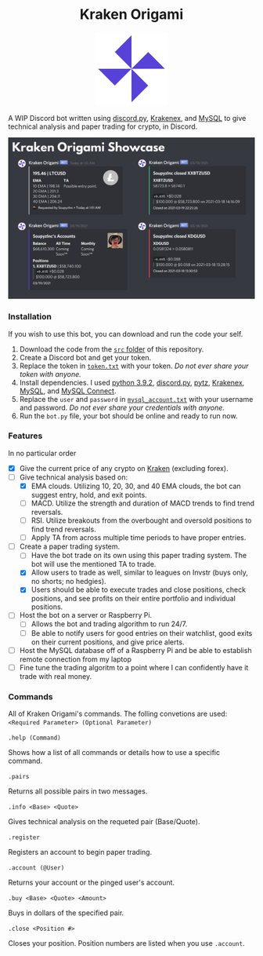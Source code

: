 <h1 align="center" >Kraken Origami</h1>
<p align="center">
  <img width="150" src="https://github.com/SoupyzInc/KrakenOrigami/blob/main/Wiki/K.png" alt="Kraken Origami Logo">
</p>

A WIP Discord bot written using [discord.py](https://github.com/Rapptz/discord.py), [Krakenex](https://github.com/veox/python3-krakenex), and [MySQL](https://dev.mysql.com/downloads/installer/) to give technical analysis and paper trading for crypto, in Discord.

![A showcase of some of Kraken Origami's commands.](https://github.com/SoupyzInc/KrakenOrigami/blob/main/Wiki/Kraken_Showcase.png)

### Installation 
If you wish to use this bot, you can download and run the code your self.
1. Download the code from the [`src` folder](https://github.com/SoupyzInc/KrakenOrigami/tree/main/src) of this repository.
2. Create a Discord bot and get your token.
3. Replace the token in [`token.txt`](https://github.com/SoupyzInc/KrakenOrigami/blob/main/src/token.txt) with your token. _Do not ever share your token with anyone._
5. Install dependencies. I used [python 3.9.2](https://www.python.org/downloads/), [discord.py](https://github.com/Rapptz/discord.py), [pytz](https://pypi.org/project/pytz/), [Krakenex](https://github.com/veox/python3-krakenex), [MySQL](https://dev.mysql.com/downloads/installer/), and [MySQL Connect](https://dev.mysql.com/downloads/connector/python/).
6. Replace the `user` and `password` in [`mysql_account.txt`](https://github.com/SoupyzInc/KrakenOrigami/blob/main/src/sql_account.txt) with your username and password. _Do not ever share your credentials with anyone._
7. Run the `bot.py` file, your bot should be online and ready to run now.

### Features
In no particular order
- [x] Give the current price of any crypto on [Kraken](https://api.kraken.com/0/public/AssetPairs) (excluding forex).
- [ ] Give technical analysis based on:
  - [x] EMA clouds. Utilizing 10, 20, 30, and 40 EMA clouds, the bot can suggest entry, hold, and exit points.
  - [ ] MACD. Utilize the strength and duration of MACD trends to find trend reversals.
  - [ ] RSI. Utilize breakouts from the overbought and oversold positions to find trend reversals.
  - [ ] Apply TA from across multiple time periods to have proper entries.
- [ ] Create a paper trading system.
  - [ ] Have the bot trade on its own using this paper trading system. The bot will use the mentioned TA to trade.
  - [x] Allow users to trade as well, similar to leagues on Invstr (buys only, no shorts; no hedgies).
  - [x] Users should be able to execute trades and close positions, check positions, and see profits on their entire portfolio and individual positions.
- [ ] Host the bot on a server or Raspberry Pi.
  - [ ] Allows the bot and trading algorithm to run 24/7.
  - [ ] Be able to notify users for good entries on their watchlist, good exits on their current positions, and give price alerts.
- [ ] Host the MySQL database off of a Raspberry Pi and be able to establish remote connection from my laptop
- [ ] Fine tune the trading algoritm to a point where I can confidently have it trade with real money.

### Commands
All of Kraken Origami's commands. The folling convetions are used: `<Required Parameter> (Optional Parameter)`

`.help (Command)`

Shows how a list of all commands or details how to use a specific command.

`.pairs`

Returns all possible pairs in two messages.

`.info <Base> <Quote>`

Gives technical analysis on the requeted pair (Base/Quote).

`.register`

Registers an account to begin paper trading.

`.account (@User)`

Returns your account or the pinged user's account.

`.buy <Base> <Quote> <Amount>`

Buys <Amount> in dollars of the specified pair.
  
`.close <Position #>`

Closes your position. Position numbers are listed when you use `.account`.
